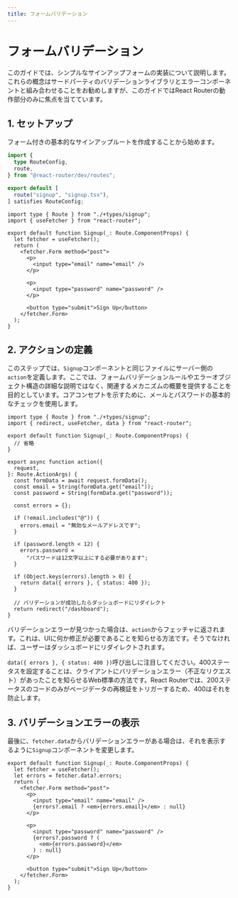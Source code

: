 ```yaml
---
title: フォームバリデーション
---
```


# フォームバリデーション

このガイドでは、シンプルなサインアップフォームの実装について説明します。これらの概念はサードパーティのバリデーションライブラリとエラーコンポーネントと組み合わせることをお勧めしますが、このガイドではReact Routerの動作部分のみに焦点を当てています。

## 1. セットアップ

フォーム付きの基本的なサインアップルートを作成することから始めます。

```ts filename=app/routes.ts
import {
  type RouteConfig,
  route,
} from "@react-router/dev/routes";

export default [
  route("signup", "signup.tsx"),
] satisfies RouteConfig;
```

```tsx filename=signup.tsx
import type { Route } from "./+types/signup";
import { useFetcher } from "react-router";

export default function Signup(_: Route.ComponentProps) {
  let fetcher = useFetcher();
  return (
    <fetcher.Form method="post">
      <p>
        <input type="email" name="email" />
      </p>

      <p>
        <input type="password" name="password" />
      </p>

      <button type="submit">Sign Up</button>
    </fetcher.Form>
  );
}
```

## 2. アクションの定義

このステップでは、`Signup`コンポーネントと同じファイルにサーバー側の`action`を定義します。ここでは、フォームバリデーションルールやエラーオブジェクト構造の詳細な説明ではなく、関連するメカニズムの概要を提供することを目的としています。コアコンセプトを示すために、メールとパスワードの基本的なチェックを使用します。

```tsx filename=signup.tsx
import type { Route } from "./+types/signup";
import { redirect, useFetcher, data } from "react-router";

export default function Signup(_: Route.ComponentProps) {
  // 省略
}

export async function action({
  request,
}: Route.ActionArgs) {
  const formData = await request.formData();
  const email = String(formData.get("email"));
  const password = String(formData.get("password"));

  const errors = {};

  if (!email.includes("@")) {
    errors.email = "無効なメールアドレスです";
  }

  if (password.length < 12) {
    errors.password =
      "パスワードは12文字以上にする必要があります";
  }

  if (Object.keys(errors).length > 0) {
    return data({ errors }, { status: 400 });
  }

  // バリデーションが成功したらダッシュボードにリダイレクト
  return redirect("/dashboard");
}
```

バリデーションエラーが見つかった場合は、`action`からフェッチャに返されます。これは、UIに何か修正が必要であることを知らせる方法です。そうでなければ、ユーザーはダッシュボードにリダイレクトされます。

`data({ errors }, { status: 400 })`呼び出しに注目してください。400ステータスを設定することは、クライアントにバリデーションエラー（不正なリクエスト）があったことを知らせるWeb標準の方法です。React Routerでは、200ステータスのコードのみがページデータの再検証をトリガーするため、400はそれを防止します。


## 3. バリデーションエラーの表示

最後に、`fetcher.data`からバリデーションエラーがある場合は、それを表示するように`Signup`コンポーネントを変更します。

```tsx filename=signup.tsx lines=[3,8,13-15]
export default function Signup(_: Route.ComponentProps) {
  let fetcher = useFetcher();
  let errors = fetcher.data?.errors;
  return (
    <fetcher.Form method="post">
      <p>
        <input type="email" name="email" />
        {errors?.email ? <em>{errors.email}</em> : null}
      </p>

      <p>
        <input type="password" name="password" />
        {errors?.password ? (
          <em>{errors.password}</em>
        ) : null}
      </p>

      <button type="submit">Sign Up</button>
    </fetcher.Form>
  );
}
```

